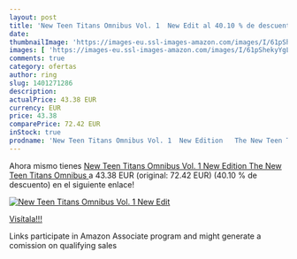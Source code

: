 ```yaml
---
layout: post
title: 'New Teen Titans Omnibus Vol. 1  New Edit al 40.10 % de descuento'
date: 
thumbnailImage: 'https://images-eu.ssl-images-amazon.com/images/I/61pShekyYgL._SL200_.jpg'
images: [ 'https://images-eu.ssl-images-amazon.com/images/I/61pShekyYgL._SL200_.jpg' ]
comments: true
category: ofertas
author: ring
slug: 1401271286
description:
actualPrice: 43.38 EUR
currency: EUR
price: 43.38
comparePrice: 72.42 EUR
inStock: true
prodname: 'New Teen Titans Omnibus Vol. 1  New Edition   The New Teen Titans Omnibus '
---
```


Ahora mismo tienes [New Teen Titans Omnibus Vol. 1  New Edition   The New Teen Titans Omnibus ](https://www.amazon.es/dp/1401271286/?tag=tolees-21) a 43.38 EUR (original: 72.42 EUR) (40.10 %  de descuento) en el siguiente enlace!

[![New Teen Titans Omnibus Vol. 1  New Edit](https://images-eu.ssl-images-amazon.com/images/I/61pShekyYgL._SL200_.jpg)](https://www.amazon.es/dp/1401271286/?tag=tolees-21)

[Visítala!!!](https://www.amazon.es/dp/1401271286/?tag=tolees-21)

Links participate in Amazon Associate program and might generate a comission on qualifying sales
